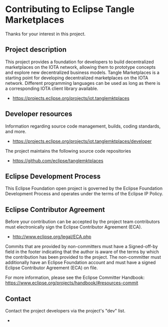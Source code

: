 # Contributing to Eclipse Tangle Marketplaces

Thanks for your interest in this project.

## Project description

This project provides a foundation for developers to build decentralized
marketplaces on the IOTA network, allowing them to prototype concepts and
explore new decentralized business models. Tangle Marketplaces is a starting
point for developing decentralized marketplaces on the IOTA network. Different
programming languages can be used as long as there is a corresponding IOTA
client library available.

* https://projects.eclipse.org/projects/iot.tanglemktplaces

## Developer resources

Information regarding source code management, builds, coding standards, and
more.

* https://projects.eclipse.org/projects/iot.tanglemktplaces/developer

The project maintains the following source code repositories

* https://github.com/eclipse/tanglemktplaces

## Eclipse Development Process

This Eclipse Foundation open project is governed by the Eclipse Foundation
Development Process and operates under the terms of the Eclipse IP Policy.

## Eclipse Contributor Agreement

Before your contribution can be accepted by the project team contributors must
electronically sign the Eclipse Contributor Agreement (ECA).

* http://www.eclipse.org/legal/ECA.php

Commits that are provided by non-committers must have a Signed-off-by field in
the footer indicating that the author is aware of the terms by which the
contribution has been provided to the project. The non-committer must
additionally have an Eclipse Foundation account and must have a signed Eclipse
Contributor Agreement (ECA) on file.

For more information, please see the Eclipse Committer Handbook:
https://www.eclipse.org/projects/handbook/#resources-commit

## Contact

Contact the project developers via the project's "dev" list.

* 
